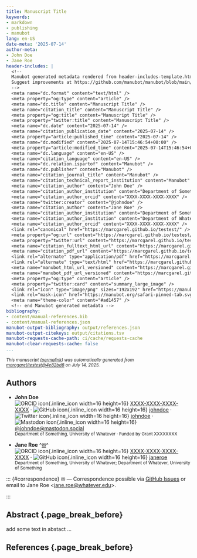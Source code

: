 ```yaml
---
title: Manuscript Title
keywords:
- markdown
- publishing
- manubot
lang: en-US
date-meta: '2025-07-14'
author-meta:
- John Doe
- Jane Roe
header-includes: |
  <!--
  Manubot generated metadata rendered from header-includes-template.html.
  Suggest improvements at https://github.com/manubot/manubot/blob/main/manubot/process/header-includes-template.html
  -->
  <meta name="dc.format" content="text/html" />
  <meta property="og:type" content="article" />
  <meta name="dc.title" content="Manuscript Title" />
  <meta name="citation_title" content="Manuscript Title" />
  <meta property="og:title" content="Manuscript Title" />
  <meta property="twitter:title" content="Manuscript Title" />
  <meta name="dc.date" content="2025-07-14" />
  <meta name="citation_publication_date" content="2025-07-14" />
  <meta property="article:published_time" content="2025-07-14" />
  <meta name="dc.modified" content="2025-07-14T15:46:54+00:00" />
  <meta property="article:modified_time" content="2025-07-14T15:46:54+00:00" />
  <meta name="dc.language" content="en-US" />
  <meta name="citation_language" content="en-US" />
  <meta name="dc.relation.ispartof" content="Manubot" />
  <meta name="dc.publisher" content="Manubot" />
  <meta name="citation_journal_title" content="Manubot" />
  <meta name="citation_technical_report_institution" content="Manubot" />
  <meta name="citation_author" content="John Doe" />
  <meta name="citation_author_institution" content="Department of Something, University of Whatever" />
  <meta name="citation_author_orcid" content="XXXX-XXXX-XXXX-XXXX" />
  <meta name="twitter:creator" content="@johndoe" />
  <meta name="citation_author" content="Jane Roe" />
  <meta name="citation_author_institution" content="Department of Something, University of Whatever" />
  <meta name="citation_author_institution" content="Department of Whatever, University of Something" />
  <meta name="citation_author_orcid" content="XXXX-XXXX-XXXX-XXXX" />
  <link rel="canonical" href="https://marcgarel.github.io/testest/" />
  <meta property="og:url" content="https://marcgarel.github.io/testest/" />
  <meta property="twitter:url" content="https://marcgarel.github.io/testest/" />
  <meta name="citation_fulltext_html_url" content="https://marcgarel.github.io/testest/" />
  <meta name="citation_pdf_url" content="https://marcgarel.github.io/testest/manuscript.pdf" />
  <link rel="alternate" type="application/pdf" href="https://marcgarel.github.io/testest/manuscript.pdf" />
  <link rel="alternate" type="text/html" href="https://marcgarel.github.io/testest/v/4e82bd8b9534be6d744a323ef826b9a1d8254c46/" />
  <meta name="manubot_html_url_versioned" content="https://marcgarel.github.io/testest/v/4e82bd8b9534be6d744a323ef826b9a1d8254c46/" />
  <meta name="manubot_pdf_url_versioned" content="https://marcgarel.github.io/testest/v/4e82bd8b9534be6d744a323ef826b9a1d8254c46/manuscript.pdf" />
  <meta property="og:type" content="article" />
  <meta property="twitter:card" content="summary_large_image" />
  <link rel="icon" type="image/png" sizes="192x192" href="https://manubot.org/favicon-192x192.png" />
  <link rel="mask-icon" href="https://manubot.org/safari-pinned-tab.svg" color="#ad1457" />
  <meta name="theme-color" content="#ad1457" />
  <!-- end Manubot generated metadata -->
bibliography:
- content/manual-references.bib
- content/manual-references.json
manubot-output-bibliography: output/references.json
manubot-output-citekeys: output/citations.tsv
manubot-requests-cache-path: ci/cache/requests-cache
manubot-clear-requests-cache: false
...
```







<small><em>
This manuscript
([permalink](https://marcgarel.github.io/testest/v/4e82bd8b9534be6d744a323ef826b9a1d8254c46/))
was automatically generated
from [marcgarel/testest@4e82bd8](https://github.com/marcgarel/testest/tree/4e82bd8b9534be6d744a323ef826b9a1d8254c46)
on July 14, 2025.
</em></small>



## Authors



+ **John Doe**
  <br>
    ![ORCID icon](images/orcid.svg){.inline_icon width=16 height=16}
    [XXXX-XXXX-XXXX-XXXX](https://orcid.org/XXXX-XXXX-XXXX-XXXX)
    · ![GitHub icon](images/github.svg){.inline_icon width=16 height=16}
    [johndoe](https://github.com/johndoe)
    · ![Twitter icon](images/twitter.svg){.inline_icon width=16 height=16}
    [johndoe](https://twitter.com/johndoe)
    · ![Mastodon icon](images/mastodon.svg){.inline_icon width=16 height=16}
    [\@johndoe@mastodon.social](https://mastodon.social/@johndoe)
    <br>
  <small>
     Department of Something, University of Whatever
     · Funded by Grant XXXXXXXX
  </small>

+ **Jane Roe**
  ^[✉](#correspondence)^<br>
    ![ORCID icon](images/orcid.svg){.inline_icon width=16 height=16}
    [XXXX-XXXX-XXXX-XXXX](https://orcid.org/XXXX-XXXX-XXXX-XXXX)
    · ![GitHub icon](images/github.svg){.inline_icon width=16 height=16}
    [janeroe](https://github.com/janeroe)
    <br>
  <small>
     Department of Something, University of Whatever; Department of Whatever, University of Something
  </small>


::: {#correspondence}
✉ — Correspondence possible via [GitHub Issues](https://github.com/marcgarel/testest/issues)
or email to
Jane Roe \<jane.roe@whatever.edu\>.


:::


## Abstract {.page_break_before}


add some text in abstact ...


## References {.page_break_before}

<!-- Explicitly insert bibliography here -->
<div id="refs"></div>

